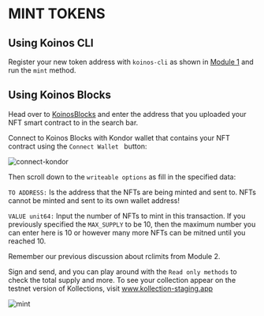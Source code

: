 # MINT TOKENS

## Using Koinos CLI

Register your new token address with `koinos-cli` as shown in [Module 1](../M1/1_introduction) and run the `mint` method.

## Using Koinos Blocks

Head over to [KoinosBlocks](http://koinosblocks.com) and enter the address that you uploaded your NFT smart contract to in the search bar.

Connect to Koinos Blocks with Kondor wallet that contains your NFT contract using the `Connect Wallet ` button:

![connect-kondor](/images/connect-kondor.png "Connect Kondor")

Then scroll down to the `writeable options` as fill in the specified data:

`TO ADDRESS:` Is the address that the NFTs are being minted and sent to. NFTs cannot be minted and sent to its own wallet address!

`VALUE unit64:` Input the number of NFTs to mint in this transaction. If you previously specified the `MAX_SUPPLY` to be 10, then the maximum number you can enter here is 10 or however many more NFTs can be mitned until you reached 10.

Remember our previous discussion about rclimits from Module 2.

Sign and send, and you can play around with the `Read only methods` to check the total supply and more. To see your collection appear on the testnet version of Kollections, visit www.kollection-staging.app

![mint](/images/mint.png "Mint")
